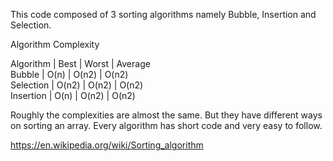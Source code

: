 This code composed of 3 sorting algorithms namely Bubble, Insertion and Selection.

Algorithm Complexity


Algorithm | Best | Worst | Average<br>
Bubble | O(n)  | O(n2) | O(n2)  
Selection | O(n2) | O(n2) | O(n2)        
Insertion | O(n) | O(n2) | O(n2)    

Roughly the complexities are almost the same. 
But they have different ways on sorting an array.
Every algorithm has short code and very easy to follow.

https://en.wikipedia.org/wiki/Sorting_algorithm
